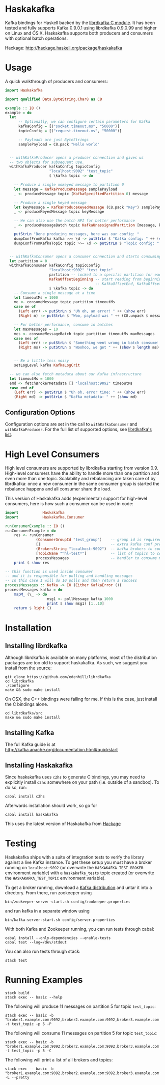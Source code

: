 # Haskakafka

Kafka bindings for Haskell backed by the
[librdkafka C module](https://github.com/edenhill/librdkafka). It has been tested and fully
supports Kafka 0.9.0.1 using librdkafka 0.9.0.99 and higher on Linux and OS X. Haskakafka supports
both producers and consumers with optional batch operations.

Hackage: http://hackage.haskell.org/package/haskakafka

# Usage
A quick walkthrough of producers and consumers:
```Haskell
import Haskakafka

import qualified Data.ByteString.Char8 as C8

example :: IO ()
example = do
  let
      -- Optionally, we can configure certain parameters for Kafka
      kafkaConfig = [("socket.timeout.ms", "50000")]
      topicConfig = [("request.timeout.ms", "50000")]

      -- Payloads are just ByteStrings
      samplePayload = C8.pack "Hello world"


  -- withKafkaProducer opens a producer connection and gives us
  -- two objects for subsequent use.
  withKafkaProducer kafkaConfig topicConfig
                    "localhost:9092" "test_topic"
                    $ \kafka topic -> do

    -- Produce a single unkeyed message to partition 0
    let message = KafkaProduceMessage samplePayload
    _ <- produceMessage topic (KafkaSpecifiedPartition 0) message

    -- Produce a single keyed message
    let keyMessage = KafkaProduceKeyedMessage (C8.pack "Key") samplePayload
    _ <- produceKeyedMessage topic keyMessage

    -- We can also use the batch API for better performance
    _ <- produceMessageBatch topic KafkaUnassignedPartition [message, keyMessage]

    putStrLn "Done producing messages, here was our config: "
    dumpConfFromKafka kafka >>= \d -> putStrLn $ "Kafka config: " ++ (show d)
    dumpConfFromKafkaTopic topic >>= \d -> putStrLn $ "Topic config: " ++ (show d)


  -- withKafkaConsumer opens a consumer connection and starts consuming
  let partition = 0
  withKafkaConsumer kafkaConfig topicConfig
                    "localhost:9092" "test_topic"
                    partition -- locked to a specific partition for each consumer
                    KafkaOffsetBeginning -- start reading from beginning (alternatively, use
                                         -- KafkaOffsetEnd, KafkaOffset or KafkaOffsetStored)
                    $ \kafka topic -> do
    -- Consume a single message at a time
    let timeoutMs = 1000
    me <- consumeMessage topic partition timeoutMs
    case me of
      (Left err) -> putStrLn $ "Uh oh, an error! " ++ (show err)
      (Right m) -> putStrLn $ "Woo, payload was " ++ (C8.unpack $ messagePayload m)

    -- For better performance, consume in batches
    let maxMessages = 10
    mes <- consumeMessageBatch topic partition timeoutMs maxMessages
    case mes of
      (Left err) -> putStrLn $ "Something went wrong in batch consume! " ++ (show err)
      (Right ms) -> putStrLn $ "Woohoo, we got " ++ (show $ length ms) ++ " messages"


    -- Be a little less noisy
    setLogLevel kafka KafkaLogCrit

  -- we can also fetch metadata about our Kafka infrastructure
  let timeoutMs = 1000
  emd <- fetchBrokerMetadata [] "localhost:9092" timeoutMs
  case emd of
    (Left err) -> putStrLn $ "Uh oh, error time: " ++ (show err)
    (Right md) -> putStrLn $ "Kafka metadata: " ++ (show md)
```

## Configuration Options
Configuration options are set in the call to `withKafkaConsumer` and `withKafkaProducer`. For
the full list of supported options, see
[librdkafka's list](https://github.com/edenhill/librdkafka/blob/master/CONFIGURATION.md).

# High Level Consumers
High level consumers are supported by librdkafka starting from version 0.9.
High-level consumers have the ability to handle more than one partition and even more than one topic.
Scalability and rebalancing are taken care of by librdkafka: once a new consumer in the same
consumer group is started the rebalance happens and all consumer share the load.

This version of Haskakafka adds (experimental) support for high-level consumers,
here is how such a consumer can be used in code:

```Haskell
import           Haskakafka
import           Haskakafka.Consumer

runConsumerExample :: IO ()
runConsumerExample = do
    res <- runConsumer
              (ConsumerGroupId "test_group")    -- group id is required
              []                                -- extra kafka conf properties
              (BrokersString "localhost:9092")  -- kafka brokers to connect to
              [TopicName "^hl-test*"]           -- list of topics to consume, supporting regex
              processMessages                   -- handler to consume messages
    print $ show res

-- this function is used inside consumer
-- and it is responsible for polling and handling messages
-- In this case I will do 10 polls and then return a success
processMessages :: Kafka -> IO (Either KafkaError ())
processMessages kafka = do
    mapM_ (\_ -> do
                   msg1 <- pollMessage kafka 1000
                   print $ show msg1) [1..10]
    return $ Right ()

```

# Installation

## Installing librdkafka

Although librdkafka is available on many platforms, most of
the distribution packages are too old to support haskakafka.
As such, we suggest you install from the source:

    git clone https://github.com/edenhill/librdkafka
    cd librdkafka
    ./configure
    make && sudo make install

On OSX, the C++ bindings were failing for me. If this is the case, just install the C bindings alone.

    cd librdkafka/src
    make && sudo make install

## Installing Kafka

The full Kafka guide is at http://kafka.apache.org/documentation.html#quickstart

## Installing Haskakafka

Since haskakafka uses `c2hs` to generate C bindings, you may need to
explicitly install `c2hs` somewhere on your path (i.e. outside of a sandbox).
To do so, run:

    cabal install c2hs

Afterwards installation should work, so go for

    cabal install haskakafka

This uses the latest version of Haskakafka from [Hackage](http://hackage.haskell.org/package/haskakafka)

# Testing

Haskakafka ships with a suite of integration tests to verify the library against
a live Kafka instance. To get these setup you must have a broker running
on `localhost:9092` (or overwrite the `HASKAKAFKA_TEST_BROKER` environment variable)
with a `haskakafka_tests` topic created (or overwrite the `HASKAKAFKA_TEST_TOPIC`
environment variable).

To get a broker running, download a [Kafka distribution](http://kafka.apache.org/downloads.html)
and untar it into a directory. From there, run zookeeper using

    bin/zookeeper-server-start.sh config/zookeeper.properties

and run kafka in a separate window using

    bin/kafka-server-start.sh config/server.properties

With both Kafka and Zookeeper running, you can run tests through cabal:

    cabal install --only-dependencies --enable-tests
    cabal test --log=/dev/stdout

You can also run tests through stack:

    stack test

# Running Examples

    stack build
    stack exec -- basic --help

The following will produce 11 messages on partition 5 for topic `test_topic`:

    stack exec -- basic -b "broker1.example.com:9092,broker2.example.com:9092,broker3.example.com:9092" -t test_topic -p 5 -P

The following will consume 11 messages on partition 5 for topic `test_topic`:

    stack exec -- basic -b "broker1.example.com:9092,broker2.example.com:9092,broker3.example.com:9092" -t test_topic -p 5 -C

The following will print a list of all brokers and topics:

    stack exec -- basic -b "broker1.example.com:9092,broker2.example.com:9092,broker3.example.com:9092" -L --pretty
